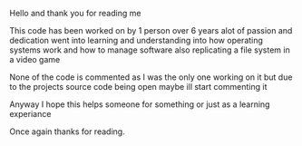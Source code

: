 Hello and thank you for reading me

This code has been worked on by 1 person over 6 years alot of passion and dedication went into learning and understanding
into how operating systems work and how to manage software also replicating a file system in a video game

None of the code is commented as I was the only one working on it but due to the projects source code being open
maybe ill start commenting it

Anyway I hope this helps someone for something or just as a learning experiance

Once again thanks for reading.
